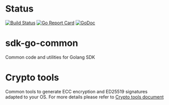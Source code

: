 
# Status
[![Build Status](https://travis-ci.org/arxanchain/sdk-go-common.svg?branch=master)](https://travis-ci.org/arxanchain/sdk-go-common)
[![Go Report Card](https://goreportcard.com/badge/github.com/arxanchain/sdk-go-common)](https://goreportcard.com/report/github.com/arxanchain/sdk-go-common)
[![GoDoc](https://godoc.org/github.com/arxanchain/sdk-go-common?status.svg)](https://godoc.org/github.com/arxanchain/sdk-go-common)

# sdk-go-common
Common code and utilities for Golang SDK

# Crypto tools
Common tools to generate ECC encryption and ED25519 signatures adapted to your OS. For more details please refer to [Crypto tools document](crypto/tools/README.md)

